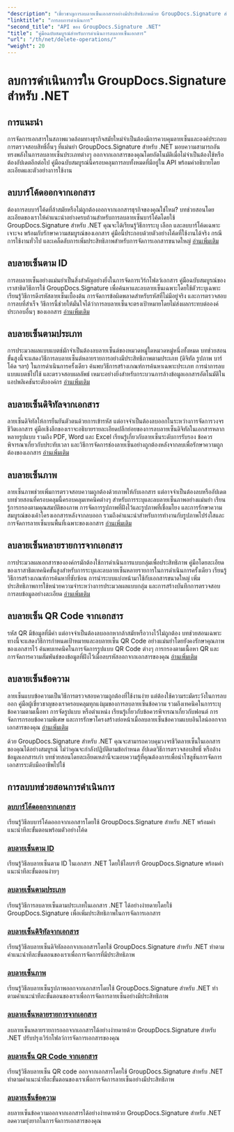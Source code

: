 ```yaml
---
"description": "เชี่ยวชาญการลบลายเซ็นเอกสารอย่างมีประสิทธิภาพด้วย GroupDocs.Signature สำหรับ .NET เรียนรู้การลบบาร์โค้ด คิวอาร์โค้ด ลายเซ็นดิจิทัล ข้อความ และรูปภาพ ด้วยบทช่วยสอนทีละขั้นตอนที่ครอบคลุม"
"linktitle": "การลบการดำเนินการ"
"second_title": "API ของ GroupDocs.Signature .NET"
"title": "คู่มือฉบับสมบูรณ์สำหรับการดำเนินการลบลายเซ็นเอกสาร"
"url": "/th/net/delete-operations/"
"weight": 20
---
```


# ลบการดำเนินการใน GroupDocs.Signature สำหรับ .NET

## การแนะนำ

การจัดการเอกสารในสภาพแวดล้อมทางธุรกิจสมัยใหม่จำเป็นต้องมีการควบคุมลายเซ็นและองค์ประกอบการตรวจสอบสิทธิ์อื่นๆ ที่แม่นยำ GroupDocs.Signature สำหรับ .NET มอบความสามารถอันทรงพลังในการลบลายเซ็นประเภทต่างๆ ออกจากเอกสารของคุณโดยอัตโนมัติเมื่อไม่จำเป็นต้องใช้หรือต้องอัปเดตอีกต่อไป คู่มือฉบับสมบูรณ์นี้ครอบคลุมการลบทั้งหมดที่มีอยู่ใน API พร้อมคำอธิบายโดยละเอียดและตัวอย่างการใช้งาน

## ลบบาร์โค้ดออกจากเอกสาร
ต้องการลบบาร์โค้ดที่ล้าสมัยหรือไม่ถูกต้องออกจากเอกสารธุรกิจของคุณใช่ไหม? บทช่วยสอนโดยละเอียดของเราให้คำแนะนำอย่างครบถ้วนสำหรับการลบลายเซ็นบาร์โค้ดโดยใช้ GroupDocs.Signature สำหรับ .NET คุณจะได้เรียนรู้วิธีการระบุ เลือก และลบบาร์โค้ดเฉพาะเจาะจง พร้อมกับรักษาความสมบูรณ์ของเอกสาร คู่มือนี้ประกอบด้วยตัวอย่างโค้ดที่ใช้งานได้จริง กรณีการใช้งานทั่วไป และเคล็ดลับการเพิ่มประสิทธิภาพสำหรับการจัดการเอกสารขนาดใหญ่ [อ่านเพิ่มเติม](./delete-barcode/)

## ลบลายเซ็นตาม ID
การลบลายเซ็นอย่างแม่นยำเป็นสิ่งสำคัญอย่างยิ่งในการจัดการเวิร์กโฟลว์เอกสาร คู่มือฉบับสมบูรณ์ของเราสาธิตวิธีการใช้ GroupDocs.Signature เพื่อค้นหาและลบลายเซ็นเฉพาะโดยใช้ตัวระบุเฉพาะ เรียนรู้วิธีการดึงรหัสลายเซ็นเบื้องต้น การจัดการข้อผิดพลาดสำหรับรหัสที่ไม่มีอยู่จริง และการตรวจสอบการลบที่สำเร็จ วิธีการนี้ช่วยให้มั่นใจได้ว่าการลบลายเซ็นจะตรงเป้าหมายโดยไม่ส่งผลกระทบต่อองค์ประกอบอื่นๆ ของเอกสาร [อ่านเพิ่มเติม](./delete-signature-by-id/)

## ลบลายเซ็นตามประเภท
การประมวลผลแบบแบตช์มักจำเป็นต้องลบลายเซ็นต์ของหมวดหมู่ใดหมวดหมู่หนึ่งทั้งหมด บทช่วยสอนขั้นสูงนี้จะแสดงวิธีการลบลายเซ็นต์หลายรายการอย่างมีประสิทธิภาพตามประเภท (ดิจิทัล รูปภาพ บาร์โค้ด ฯลฯ) ในการดำเนินการครั้งเดียว ค้นพบวิธีการสร้างเกณฑ์การค้นหาเฉพาะประเภท การนำการลบแบบแบตช์ไปใช้ และตรวจสอบผลลัพธ์ เหมาะอย่างยิ่งสำหรับกระบวนการล้างข้อมูลเอกสารอัตโนมัติในแอปพลิเคชันระดับองค์กร [อ่านเพิ่มเติม](./delete-signature-by-type/)

## ลบลายเซ็นดิจิทัลจากเอกสาร
ลายเซ็นดิจิทัลให้การยืนยันตัวตนด้วยการเข้ารหัส แต่อาจจำเป็นต้องลบออกในระหว่างการจัดการวงจรชีวิตเอกสาร คู่มือเชิงลึกของเราจะอธิบายรายละเอียดปลีกย่อยของการลบลายเซ็นดิจิทัลในเอกสารหลากหลายรูปแบบ รวมถึง PDF, Word และ Excel เรียนรู้เกี่ยวกับลายเซ็นระดับการรับรอง ข้อควรพิจารณาเกี่ยวกับประทับเวลา และวิธีการจัดการช่องลายเซ็นอย่างถูกต้องหลังจากลบเพื่อรักษาความถูกต้องของเอกสาร [อ่านเพิ่มเติม](./delete-digital-signature/)

## ลบลายเซ็นภาพ
ลายเซ็นภาพช่วยเพิ่มการตรวจสอบความถูกต้องด้วยภาพให้กับเอกสาร แต่อาจจำเป็นต้องลบหรืออัปเดต บทช่วยสอนที่ครอบคลุมนี้ครอบคลุมเทคนิคต่างๆ สำหรับการระบุและลบลายเซ็นภาพอย่างแม่นยำ เรียนรู้การกรองตามคุณสมบัติของภาพ การจัดการรูปภาพที่ฝังไว้และรูปภาพที่เชื่อมโยง และการรักษาความสมบูรณ์ของเค้าโครงเอกสารหลังจากลบออก รวมถึงคำแนะนำสำหรับการทำงานกับรูปภาพโปร่งใสและการจัดการลายเซ็นบนพื้นที่เฉพาะของเอกสาร [อ่านเพิ่มเติม](./delete-image-signature/)

## ลบลายเซ็นหลายรายการจากเอกสาร
การประมวลผลเอกสารขององค์กรมักต้องใช้การดำเนินการแบบกลุ่มเพื่อประสิทธิภาพ คู่มือโดยละเอียดของเราสาธิตเทคนิคขั้นสูงสำหรับการระบุและลบลายเซ็นหลายรายการในการดำเนินการครั้งเดียว เรียนรู้วิธีการสร้างเกณฑ์การค้นหาที่ซับซ้อน การนำระบบแบ่งหน้ามาใช้กับเอกสารขนาดใหญ่ เพิ่มประสิทธิภาพการใช้หน่วยความจำระหว่างการประมวลผลแบบกลุ่ม และการสร้างบันทึกการตรวจสอบการลบข้อมูลอย่างละเอียด [อ่านเพิ่มเติม](./delete-multiple-signatures/)

## ลบลายเซ็น QR Code จากเอกสาร
รหัส QR มีข้อมูลที่มีค่า แต่อาจจำเป็นต้องลบออกหากล้าสมัยหรือวางไว้ไม่ถูกต้อง บทช่วยสอนเฉพาะทางนี้จะแสดงวิธีการกำหนดเป้าหมายและลบลายเซ็น QR Code อย่างแม่นยำโดยยังคงรักษาคุณภาพของเอกสารไว้ ค้นพบเทคนิคในการจัดการรูปแบบ QR Code ต่างๆ การกรองตามเนื้อหา QR และการจัดการความสัมพันธ์ของข้อมูลที่ฝังไว้เมื่อลบรหัสออกจากเอกสารของคุณ [อ่านเพิ่มเติม](./delete-qr-code-signature/)

## ลบลายเซ็นข้อความ
ลายเซ็นแบบข้อความเป็นวิธีการตรวจสอบความถูกต้องที่ใช้งานง่าย แต่ต้องใช้ความระมัดระวังในการลบออก คู่มือผู้เชี่ยวชาญของเราครอบคลุมทุกแง่มุมของการลบลายเซ็นข้อความ รวมถึงเทคนิคในการระบุข้อความตามเนื้อหา การจัดรูปแบบ หรือตำแหน่ง เรียนรู้เกี่ยวกับข้อควรพิจารณาเกี่ยวกับฟอนต์ การจัดการกรอบข้อความพิเศษ และการรักษาโครงสร้างย่อหน้าเมื่อลบลายเซ็นข้อความแบบอินไลน์ออกจากเอกสารของคุณ [อ่านเพิ่มเติม](./delete-text-signature/)

ด้วย GroupDocs.Signature สำหรับ .NET คุณจะสามารถควบคุมวงจรชีวิตลายเซ็นในเอกสารของคุณได้อย่างสมบูรณ์ ไม่ว่าคุณจะกำลังปฏิบัติตามข้อกำหนด อัปเดตวิธีการตรวจสอบสิทธิ์ หรือล้างข้อมูลเอกสารเก่า บทช่วยสอนโดยละเอียดเหล่านี้จะมอบความรู้ที่คุณต้องการเพื่อนำโซลูชันการจัดการเอกสารระดับมืออาชีพไปใช้

## การลบบทช่วยสอนการดำเนินการ
### [ลบบาร์โค้ดออกจากเอกสาร](./delete-barcode/)
เรียนรู้วิธีลบบาร์โค้ดออกจากเอกสารโดยใช้ GroupDocs.Signature สำหรับ .NET พร้อมคำแนะนำทีละขั้นตอนพร้อมตัวอย่างโค้ด
### [ลบลายเซ็นตาม ID](./delete-signature-by-id/)
เรียนรู้วิธีลบลายเซ็นตาม ID ในเอกสาร .NET โดยใช้ไลบรารี GroupDocs.Signature พร้อมคำแนะนำทีละขั้นตอนง่ายๆ
### [ลบลายเซ็นตามประเภท](./delete-signature-by-type/)
เรียนรู้วิธีการลบลายเซ็นตามประเภทในเอกสาร .NET ได้อย่างง่ายดายโดยใช้ GroupDocs.Signature เพื่อเพิ่มประสิทธิภาพในการจัดการเอกสาร
### [ลบลายเซ็นดิจิทัลจากเอกสาร](./delete-digital-signature/)
เรียนรู้วิธีลบลายเซ็นดิจิทัลออกจากเอกสารโดยใช้ GroupDocs.Signature สำหรับ .NET ทำตามคำแนะนำทีละขั้นตอนของเราเพื่อการจัดการที่มีประสิทธิภาพ
### [ลบลายเซ็นภาพ](./delete-image-signature/)
เรียนรู้วิธีลบลายเซ็นรูปภาพออกจากเอกสารโดยใช้ GroupDocs.Signature สำหรับ .NET ทำตามคำแนะนำทีละขั้นตอนของเราเพื่อการจัดการลายเซ็นอย่างมีประสิทธิภาพ
### [ลบลายเซ็นหลายรายการจากเอกสาร](./delete-multiple-signatures/)
ลบลายเซ็นหลายรายการออกจากเอกสารได้อย่างง่ายดายด้วย GroupDocs.Signature สำหรับ .NET ปรับปรุงเวิร์กโฟลว์การจัดการเอกสารของคุณ
### [ลบลายเซ็น QR Code จากเอกสาร](./delete-qr-code-signature/)
เรียนรู้วิธีลบลายเซ็น QR code ออกจากเอกสารโดยใช้ GroupDocs.Signature สำหรับ .NET ทำตามคำแนะนำทีละขั้นตอนของเราเพื่อการจัดการลายเซ็นอย่างมีประสิทธิภาพ
### [ลบลายเซ็นข้อความ](./delete-text-signature/)
ลบลายเซ็นข้อความออกจากเอกสารได้อย่างง่ายดายด้วย GroupDocs.Signature สำหรับ .NET ลดความยุ่งยากในการจัดการเอกสารของคุณ